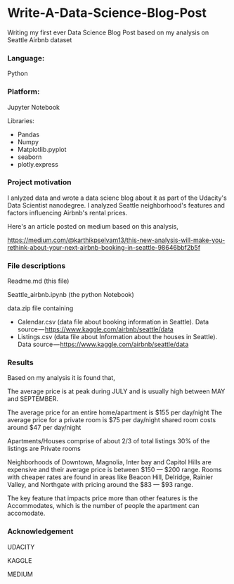 # Write-A-Data-Science-Blog-Post

Writing my first ever Data Science Blog Post based on my analysis on Seattle Airbnb dataset


### Language:
Python

### Platform: 
Jupyter Notebook

Libraries:
* Pandas
* Numpy
* Matplotlib.pyplot
* seaborn
* plotly.express

### Project motivation
I anlyzed data and wrote a data scienc blog about it as part of the Udacity's  Data Scientist nanodegree. 
I analyzed Seattle neighborhood's features and factors influencing Airbnb's rental prices.

Here's an article posted on medium based on this analysis, 

https://medium.com/@karthikpselvam13/this-new-analysis-will-make-you-rethink-about-your-next-airbnb-booking-in-seattle-98646bbf2b5f


### File descriptions

Readme.md (this file)

Seattle_airbnb.ipynb (the python Notebook)

data.zip file containing 
* Calendar.csv (data file about booking information in Seattle). Data source — https://www.kaggle.com/airbnb/seattle/data
* Listings.csv (data file about Information about the houses in Seattle). Data source — https://www.kaggle.com/airbnb/seattle/data

### Results
Based on my analysis it is found that, 

The average price is at peak during JULY and is usually high between MAY and SEPTEMBER.

The average price for an entire home/apartment is $155 per day/night
The average price for a private room is $75 per day/night
shared room costs around $47 per day/night

Apartments/Houses comprise of about 2/3 of total listings
30% of the listings are Private rooms

Neighborhoods of Downtown, Magnolia, Inter bay and Capitol Hills are expensive and their average price is between $150 — $200 range.
Rooms with cheaper rates are found in areas like Beacon Hill, Delridge, Rainier Valley, and Northgate with pricing around the $83 — $93 range.

The key feature that impacts price more than other features is the Accommodates, which is the number of people the apartment can accomodate.


### Acknowledgement 
UDACITY

KAGGLE

MEDIUM

